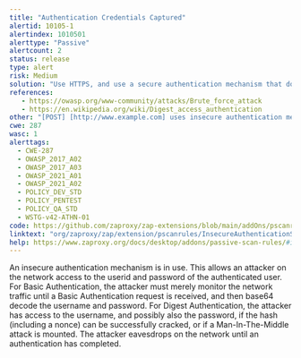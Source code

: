 ```yaml
---
title: "Authentication Credentials Captured"
alertid: 10105-1
alertindex: 1010501
alerttype: "Passive"
alertcount: 2
status: release
type: alert
risk: Medium
solution: "Use HTTPS, and use a secure authentication mechanism that does not transmit the userid or password in an un-encrypted fashion. In particular, avoid use of the Basic Authentication mechanism, since this trivial obfuscation mechanism is easily broken."
references:
   - https://owasp.org/www-community/attacks/Brute_force_attack
   - https://en.wikipedia.org/wiki/Digest_access_authentication
other: "[POST] [http://www.example.com] uses insecure authentication mechanism [Digest], revealing username [admin] and additional information [username=\"admin\", realm=\"members only\"]."
cwe: 287
wasc: 1
alerttags: 
  - CWE-287
  - OWASP_2017_A02
  - OWASP_2017_A03
  - OWASP_2021_A01
  - OWASP_2021_A02
  - POLICY_DEV_STD
  - POLICY_PENTEST
  - POLICY_QA_STD
  - WSTG-v42-ATHN-01
code: https://github.com/zaproxy/zap-extensions/blob/main/addOns/pscanrules/src/main/java/org/zaproxy/zap/extension/pscanrules/InsecureAuthenticationScanRule.java
linktext: "org/zaproxy/zap/extension/pscanrules/InsecureAuthenticationScanRule.java"
help: https://www.zaproxy.org/docs/desktop/addons/passive-scan-rules/#id-10105
---
```

An insecure authentication mechanism is in use. This allows an attacker on the network access to the userid and password of the authenticated user. For Basic Authentication, the attacker must merely monitor the network traffic until a Basic Authentication request is received, and then base64 decode the username and password. For Digest Authentication, the attacker has access to the username, and possibly also the password, if the hash (including a nonce) can be successfully cracked, or if a Man-In-The-Middle attack is mounted.
The attacker eavesdrops on the network until an authentication has completed.
